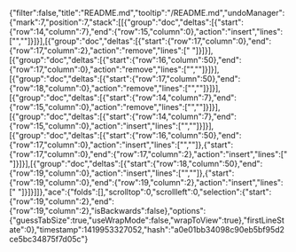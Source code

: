 {"filter":false,"title":"README.md","tooltip":"/README.md","undoManager":{"mark":7,"position":7,"stack":[[{"group":"doc","deltas":[{"start":{"row":14,"column":7},"end":{"row":15,"column":0},"action":"insert","lines":["",""]}]}],[{"group":"doc","deltas":[{"start":{"row":17,"column":0},"end":{"row":17,"column":2},"action":"remove","lines":["  "]}]}],[{"group":"doc","deltas":[{"start":{"row":16,"column":50},"end":{"row":17,"column":0},"action":"remove","lines":["",""]}]}],[{"group":"doc","deltas":[{"start":{"row":17,"column":50},"end":{"row":18,"column":0},"action":"remove","lines":["",""]}]}],[{"group":"doc","deltas":[{"start":{"row":14,"column":7},"end":{"row":15,"column":0},"action":"remove","lines":["",""]}]}],[{"group":"doc","deltas":[{"start":{"row":14,"column":7},"end":{"row":15,"column":0},"action":"insert","lines":["",""]}]}],[{"group":"doc","deltas":[{"start":{"row":16,"column":50},"end":{"row":17,"column":0},"action":"insert","lines":["",""]},{"start":{"row":17,"column":0},"end":{"row":17,"column":2},"action":"insert","lines":["  "]}]}],[{"group":"doc","deltas":[{"start":{"row":18,"column":50},"end":{"row":19,"column":0},"action":"insert","lines":["",""]},{"start":{"row":19,"column":0},"end":{"row":19,"column":2},"action":"insert","lines":["  "]}]}]]},"ace":{"folds":[],"scrolltop":0,"scrollleft":0,"selection":{"start":{"row":19,"column":2},"end":{"row":19,"column":2},"isBackwards":false},"options":{"guessTabSize":true,"useWrapMode":false,"wrapToView":true},"firstLineState":0},"timestamp":1419953327052,"hash":"a0e01bb34098c90eb5bf95d2ce5bc34875f7d05c"}